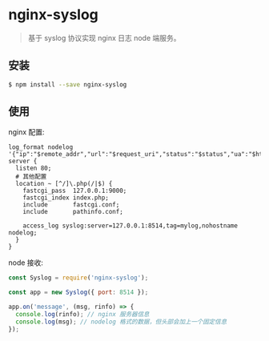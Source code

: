 # nginx-syslog

> 基于 syslog 协议实现 nginx 日志 node 端服务。

## 安装

```sh
$ npm install --save nginx-syslog
```

## 使用

nginx 配置:

```nginx
log_format nodelog '{"ip":"$remote_addr","url":"$request_uri","status":"$status","ua":"$http_user_agent"}';
server {
  listen 80;
  # 其他配置
  location ~ [^/]\.php(/|$) {
    fastcgi_pass  127.0.0.1:9000;
    fastcgi_index index.php;
    include       fastcgi.conf;
    include       pathinfo.conf;

    access_log syslog:server=127.0.0.1:8514,tag=mylog,nohostname nodelog;
  }
}
```

node 接收:

```js
const Syslog = require('nginx-syslog');

const app = new Syslog({ port: 8514 });

app.on('message', (msg, rinfo) => {
  console.log(rinfo); // nginx 服务器信息
  console.log(msg); // nodelog 格式的数据，但头部会加上一个固定信息
});
```
